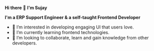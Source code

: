 **Hi there** 👋 **I'm Sujay**

**I'm a ERP Support Engineer & a self-taught Frontend Developer**

- 👀 I’m interested in developing engaging UI that users love.
- 🌱 I’m currently learning frontend technologies.
- 💞️ I’m looking to collaborate, learn and gain knowledge from other developers.

